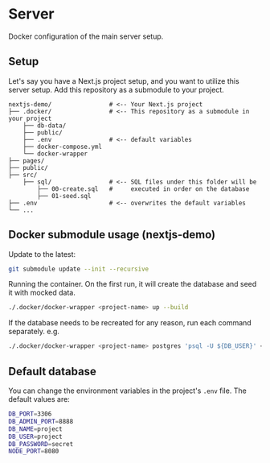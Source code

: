 # Server

Docker configuration of the main server setup.

## Setup

Let's say you have a Next.js project setup, and you want to utilize this server setup. 
Add this repository as a submodule to your project.

```
nextjs-demo/                # <-- Your Next.js project
├── .docker/                # <-- This repository as a submodule in your project
    ├── db-data/
    ├── public/
    ├── .env                # <-- default variables
    ├── docker-compose.yml
    └── docker-wrapper
├── pages/
├── public/
├── src/
    ├── sql/                # <-- SQL files under this folder will be 
        ├── 00-create.sql   #     executed in order on the database
        ├── 01-seed.sql
├── .env                    # <-- overwrites the default variables
└── ...
```

## Docker submodule usage (nextjs-demo)

Update to the latest:

```bash
git submodule update --init --recursive
```

Running the container. On the first run, it will create the database and seed it with mocked data.

```bash
./.docker/docker-wrapper <project-name> up --build
```

If the database needs to be recreated for any reason, run each command separately. e.g.

```bash
./.docker/docker-wrapper <project-name> postgres 'psql -U ${DB_USER}' < ./src/sql/00-create.sql
```

## Default database

You can change the environment variables in the project's `.env` file. The default values are:

```bash
DB_PORT=3306
DB_ADMIN_PORT=8888
DB_NAME=project
DB_USER=project
DB_PASSWORD=secret
NODE_PORT=8080
```
